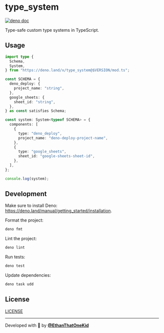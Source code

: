 # type_system

[![deno doc](https://doc.deno.land/badge.svg)](https://deno.land/x/type_system)

Type-safe custom type systems in TypeScript.

## Usage

```ts
import type {
  Schema,
  System,
} from "https://deno.land/x/type_system@$VERSION/mod.ts";

const SCHEMA = {
  deno_deploy: {
    project_name: "string",
  },
  google_sheets: {
    sheet_id: "string",
  },
} as const satisfies Schema;

const system: System<typeof SCHEMA> = {
  components: [
    {
      type: "deno_deploy",
      project_name: "deno-deploy-project-name",
    },
    {
      type: "google_sheets",
      sheet_id: "google-sheets-sheet-id",
    },
  ],
};

console.log(system);
```

## Development

Make sure to install Deno:
<https://deno.land/manual/getting_started/installation>.

Format the project:

```sh
deno fmt
```

Lint the project:

```sh
deno lint
```

Run tests:

```sh
deno test
```

Update dependencies:

```sh
deno task udd
```

## License

[LICENSE](./LICENSE)

---

Developed with 💖 by [**@EthanThatOneKid**](https://etok.codes/)
